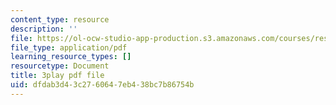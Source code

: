 ```yaml
---
content_type: resource
description: ''
file: https://ol-ocw-studio-app-production.s3.amazonaws.com/courses/res-14-001-abdul-latif-jameel-poverty-action-lab-executive-training-evaluating-social-programs-2009-spring-2009/dfdab3d43c2760647eb438bc7b86754b_DUyOjsFTOgQ.pdf
file_type: application/pdf
learning_resource_types: []
resourcetype: Document
title: 3play pdf file
uid: dfdab3d4-3c27-6064-7eb4-38bc7b86754b
---
```

